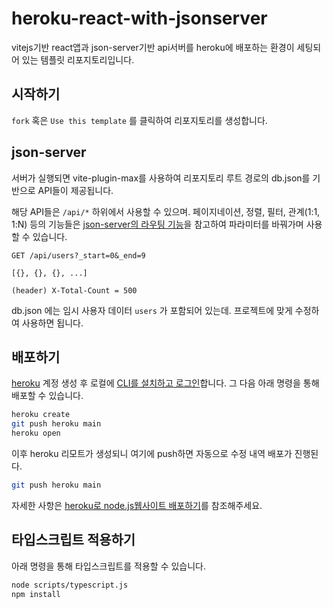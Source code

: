 # heroku-react-with-jsonserver

vitejs기반 react앱과 json-server기반 api서버를 heroku에 배포하는 환경이 세팅되어 있는 템플릿 리포지토리입니다.

## 시작하기

`fork` 혹은 `Use this template` 를 클릭하여 리포지토리를 생성합니다.

## json-server

서버가 실행되면 vite-plugin-max를 사용하여 리포지토리 루트 경로의 db.json를 기반으로 API들이 제공됩니다.

해당 API들은 `/api/*` 하위에서 사용할 수 있으며. 페이지네이션, 정렬, 필터, 관계(1:1, 1:N) 등의 기능들은 [json-server의 라우팅 기능](https://www.npmjs.com/package/json-server#routes)을 참고하여 파라미터를 바꿔가며 사용할 수 있습니다.

```
GET /api/users?_start=0&_end=9

[{}, {}, {}, ...]

(header) X-Total-Count = 500
```

db.json 에는 임시 사용자 데이터 `users` 가 포함되어 있는데. 프로젝트에 맞게 수정하여 사용하면 됩니다.

## 배포하기

[heroku](https://www.heroku.com) 계정 생성 후 로컬에 [CLI를 설치하고 로그인](https://devcenter.heroku.com/articles/getting-started-with-nodejs#set-up)합니다. 그 다음 아래 명령을 통해 배포할 수 있습니다.

```bash
heroku create
git push heroku main
heroku open
```

이후 heroku 리모트가 생성되니 여기에 push하면 자동으로 수정 내역 배포가 진행된다.

```bash
git push heroku main
```

자세한 사항은 [heroku로 node.js웹사이트 배포하기](https://joyful-development.tistory.com/15)를 참조해주세요.

## 타입스크립트 적용하기

아래 명령을 통해 타입스크립트를 적용할 수 있습니다.

```bash
node scripts/typescript.js
npm install
```
